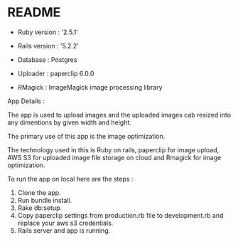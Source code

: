 # README

* Ruby version : '2.5.1'

* Rails version : '5.2.2'

* Database : Postgres

* Uploader : paperclip 6.0.0

* RMagick : ImageMagick image processing library

App Details :

The app is used to upload images and the uploaded images cab resized into any dimentions by given width and height. 

The primary use of this app is the image optimization.

The technology used in this is Ruby on rails,  paperclip for image upload, AWS S3 for uploaded image file storage on cloud and Rmagick for image optimization. 

To run the app on local here are the steps :

1. Clone the app. 
2. Run bundle install. 
3. Rake db:setup.
4. Copy paperclip settings from production.rb file to development.rb and replace your aws s3 credentials.
5. Rails server and app is running.
